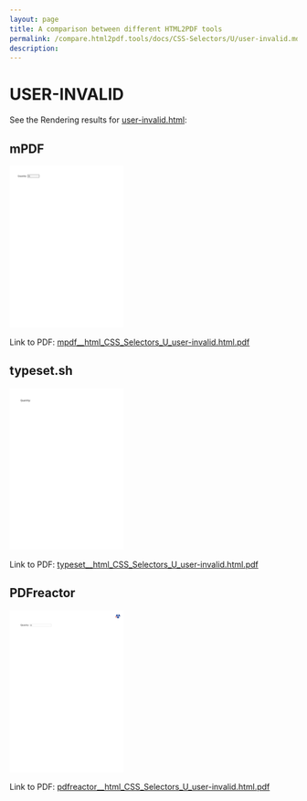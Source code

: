 ```yaml
---
layout: page
title: A comparison between different HTML2PDF tools
permalink: /compare.html2pdf.tools/docs/CSS-Selectors/U/user-invalid.md
description: 
---
```


# USER-INVALID

See the Rendering results for [user-invalid.html](/html/CSS%20Selectors/U/user-invalid.html):

## mPDF
![](mpdf__html_CSS_Selectors_U_user-invalid.html.png) 

Link to PDF: [mpdf__html_CSS_Selectors_U_user-invalid.html.pdf](mpdf__html_CSS_Selectors_U_user-invalid.html.pdf)

## typeset.sh
![](typeset__html_CSS_Selectors_U_user-invalid.html.png) 

Link to PDF: [typeset__html_CSS_Selectors_U_user-invalid.html.pdf](typeset__html_CSS_Selectors_U_user-invalid.html.pdf)

## PDFreactor
![](pdfreactor__html_CSS_Selectors_U_user-invalid.html.png) 

Link to PDF: [pdfreactor__html_CSS_Selectors_U_user-invalid.html.pdf](pdfreactor__html_CSS_Selectors_U_user-invalid.html.pdf)
